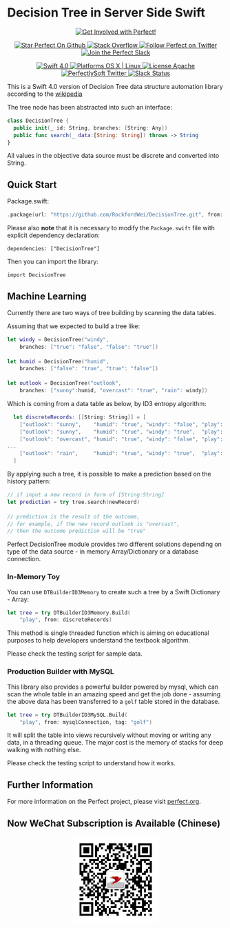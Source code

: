 # Decision Tree in Server Side Swift


<p align="center">
    <a href="http://perfect.org/get-involved.html" target="_blank">
        <img src="http://perfect.org/assets/github/perfect_github_2_0_0.jpg" alt="Get Involved with Perfect!" width="854" />
    </a>
</p>

<p align="center">
    <a href="https://github.com/PerfectlySoft/Perfect" target="_blank">
        <img src="http://www.perfect.org/github/Perfect_GH_button_1_Star.jpg" alt="Star Perfect On Github" />
    </a>  
    <a href="http://stackoverflow.com/questions/tagged/perfect" target="_blank">
        <img src="http://www.perfect.org/github/perfect_gh_button_2_SO.jpg" alt="Stack Overflow" />
    </a>  
    <a href="https://twitter.com/perfectlysoft" target="_blank">
        <img src="http://www.perfect.org/github/Perfect_GH_button_3_twit.jpg" alt="Follow Perfect on Twitter" />
    </a>  
    <a href="http://perfect.ly" target="_blank">
        <img src="http://www.perfect.org/github/Perfect_GH_button_4_slack.jpg" alt="Join the Perfect Slack" />
    </a>
</p>

<p align="center">
    <a href="https://developer.apple.com/swift/" target="_blank">
        <img src="https://img.shields.io/badge/Swift-4.0-orange.svg?style=flat" alt="Swift 4.0">
    </a>
    <a href="https://developer.apple.com/swift/" target="_blank">
        <img src="https://img.shields.io/badge/Platforms-OS%20X%20%7C%20Linux%20-lightgray.svg?style=flat" alt="Platforms OS X | Linux">
    </a>
    <a href="http://perfect.org/licensing.html" target="_blank">
        <img src="https://img.shields.io/badge/License-Apache-lightgrey.svg?style=flat" alt="License Apache">
    </a>
    <a href="http://twitter.com/PerfectlySoft" target="_blank">
        <img src="https://img.shields.io/badge/Twitter-@PerfectlySoft-blue.svg?style=flat" alt="PerfectlySoft Twitter">
    </a>
    <a href="http://perfect.ly" target="_blank">
        <img src="http://perfect.ly/badge.svg" alt="Slack Status">
    </a>
</p>


This is a Swift 4.0 version of Decision Tree data structure automation library according to the [wikipedia](https://zh.wikipedia.org/wiki/决策树)


The tree node has been abstracted into such an interface:

``` swift
class DecisionTree {
  public init(_ id: String, branches: [String: Any])
  public func search(_ data:[String: String]) throws -> String
}
```

All values in the objective data source must be discrete and converted into String.

## Quick Start

Package.swift:

``` swift
.package(url: "https://github.com/RockfordWei/DecisionTree.git", from: "0.3.0")
```

Please also **note** that it is necessary to modify the `Package.swift` file with explicit dependency declaration:

```
dependencies: ["DecisionTree"]
```

Then you can import the library:

```
import DecisionTree
```

## Machine Learning

Currently there are two ways of tree building by scanning the data tables.

Assuming that we expected to build a tree like:

``` swift
let windy = DecisionTree("windy", 
	branches: ["true": "false", "false": "true"])
      
let humid = DecisionTree("humid", 
	branches: ["false": "true", "true": "false"])
      
let outlook = DecisionTree("outlook", 
	branches: ["sunny":humid, "overcast": "true", "rain": windy])
```

Which is coming from a data table as below, by ID3 entropy algorithm:

``` swift
  let discreteRecords: [[String: String]] = [
    ["outlook": "sunny",    "humid": "true", "windy": "false", "play": "false"],
    ["outlook": "sunny",    "humid": "true", "windy": "true",  "play": "false"],
    ["outlook": "overcast", "humid": "true", "windy": "false", "play": "true" ],
...
    ["outlook": "rain",     "humid": "true", "windy": "true",  "play": "false"],
  ]

```

By applying such a tree, it is possible to make a prediction based on the history pattern:

``` swift
// if input a new record in form of [String:String]
let prediction = try tree.search(newRecord)

// prediction is the result of the outcome,
// for example, if the new record outlook is "overcast", 
// then the outcome prediction will be "true"
```
Perfect DecisionTree module provides two different solutions depending on type of the data source - in memory Array/Dictionary or a database connection.

### In-Memory Toy

You can use `DTBuilderID3Memory` to create such a tree by a Swift Dictionary - Array:

``` swift
let tree = try DTBuilderID3Memory.Build(
	"play", from: discreteRecords)
```

This method is single threaded function which is aiming on educational purposes to help developers understand the textbook algorithm.

Please check the testing script for sample data.

### Production Builder with MySQL

This library also provides a powerful builder powered by mysql, which can scan the whole table in an amazing speed and get the job done - assuming the above data has been transferred to a `golf` table stored in the database.

``` swift
let tree = try DTBuilderID3MySQL.Build(
	"play", from: mysqlConnection, tag: "golf")
```

It will split the table into views recursively without moving or writing any data, in a threading queue. The major cost is the memory of stacks for deep walking with nothing else.

Please check the testing script to understand how it works.

## Further Information
For more information on the Perfect project, please visit [perfect.org](http://perfect.org).


## Now WeChat Subscription is Available (Chinese)
<p align=center><img src="https://raw.githubusercontent.com/PerfectExamples/Perfect-Cloudinary-ImageUploader-Demo/master/qr.png"></p>
